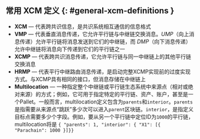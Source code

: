 ## 常用 XCM 定义 {: #general-xcm-definitions }

 - **XCM** — 代表跨共识信息，是共识系统相互通信的信息格式
 - **VMP** — 代表垂直消息传递，它允许平行链与中继链交换消息。*UMP*（向上消息传递）允许平行链将消息发送到它们的中继链，而 *DMP*（向下消息传递）允许中继链将消息向下传递到它们的平行链之一
 - **XCMP** — 代表跨共识消息传递，它允许平行链与同一中继链上的其他平行链交换消息
 - **HRMP** — 代表平行中继路由消息传递，是启动完整XCMP实现前的过度实现方式。与XCMP具有相同的接口，但消息存储在中继链上
 - **Multilocation** —  一种指定整个中继链或平行链生态系统中来源点（相对或绝对来源）的方式；例如，它可用于指定特定的平行链、资产、账户，甚至是一个Pallet。一般而言，multilocation定义包含为`parents`和`interior`。`parents`是指需要从来源点“跳跃”多少次可以进入`parent`区块链。`interior`，是指定义目标点需要多少个字段。例如，要从另一个平行链中定位ID为`1000`的平行链，multilocation将是 `{ "parents": 1, "interior": { "X1": [{ "Parachain": 1000 }]}}`
